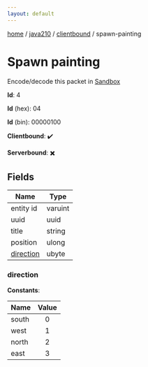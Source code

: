 ```yaml
---
layout: default
---
```


[home](/)  /  [java210](/protocol/java210)  /  [clientbound](/protocol/java210/clientbound)  /  spawn-painting

# Spawn painting

Encode/decode this packet in [Sandbox](../../../sandbox/java210#Clientbound.SpawnPainting)

**Id**: 4

**Id** (hex): 04

**Id** (bin): 00000100

**Clientbound**: ✔️

**Serverbound**: ✖️

## Fields

Name | Type
---|---
entity id | varuint
uuid | uuid
title | string
position | ulong
[direction](#direction) | ubyte

### direction

**Constants**:

Name | Value
---|:---:
south | 0
west | 1
north | 2
east | 3
